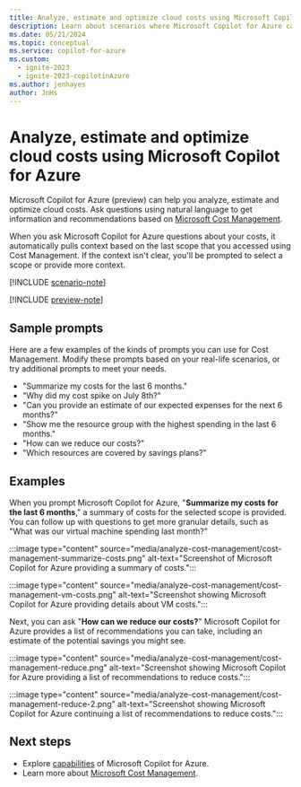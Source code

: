 ```yaml
---
title: Analyze, estimate and optimize cloud costs using Microsoft Copilot for Azure 
description: Learn about scenarios where Microsoft Copilot for Azure can use Microsoft Cost Management to help you manage your costs.
ms.date: 05/21/2024
ms.topic: conceptual
ms.service: copilot-for-azure
ms.custom:
  - ignite-2023
  - ignite-2023-copilotinAzure
ms.author: jenhayes
author: JnHs
---
```


# Analyze, estimate and optimize cloud costs using Microsoft Copilot for Azure

Microsoft Copilot for Azure (preview) can help you analyze, estimate and optimize cloud costs. Ask questions using natural language to get information and recommendations based on [Microsoft Cost Management](/azure/cost-management-billing/costs/overview-cost-management).

When you ask Microsoft Copilot for Azure  questions about your costs, it automatically pulls context based on the last scope that you accessed using Cost Management. If the context isn't clear, you'll be prompted to select a scope or provide more context.

[!INCLUDE [scenario-note](includes/scenario-note.md)]

[!INCLUDE [preview-note](includes/preview-note.md)]

## Sample prompts

Here are a few examples of the kinds of prompts you can use for Cost Management. Modify these prompts based on your real-life scenarios, or try additional prompts to meet your needs.

- "Summarize my costs for the last 6 months."
- "Why did my cost spike on July 8th?"
- "Can you provide an estimate of our expected expenses for the next 6 months?"
- "Show me the resource group with the highest spending in the last 6 months."
- "How can we reduce our costs?"
- "Which resources are covered by savings plans?"

## Examples

When you prompt Microsoft Copilot for Azure, "**Summarize my costs for the last 6 months**," a summary of costs for the selected scope is provided. You can follow up with questions to get more granular details, such as "What was our virtual machine spending last month?"

:::image type="content" source="media/analyze-cost-management/cost-management-summarize-costs.png" alt-text="Screenshot of Microsoft Copilot for Azure providing a summary of costs.":::

:::image type="content" source="media/analyze-cost-management/cost-management-vm-costs.png" alt-text="Screenshot showing Microsoft Copilot for Azure providing details about VM costs.":::

Next, you can ask "**How can we reduce our costs?**" Microsoft Copilot for Azure provides a list of recommendations you can take, including an estimate of the potential savings you might see.

:::image type="content" source="media/analyze-cost-management/cost-management-reduce.png" alt-text="Screenshot showing Microsoft Copilot for Azure providing a list of recommendations to reduce costs.":::

:::image type="content" source="media/analyze-cost-management/cost-management-reduce-2.png" alt-text="Screenshot showing Microsoft Copilot for Azure continuing a list of recommendations to reduce costs.":::

## Next steps

- Explore [capabilities](capabilities.md) of Microsoft Copilot for Azure.
- Learn more about [Microsoft Cost Management](/azure/cost-management-billing/costs/overview-cost-management).
